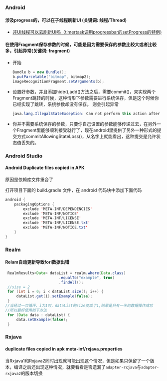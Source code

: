 ### Android

#### 涉及progress的，可以在子线程刷新UI (关键词: 线程/Thread)

* [非UI线程可以去刷新UI吗（timertask调用progressbar的setProgress的特例)](http://blog.csdn.net/androidzhaoxiaogang/article/details/8136222)

#### 在使用Fragment保存参数的时候，可能是因为需要保存的参数比较大或者比较多，引起异常(关键词: fragment)

- 开始

  ```java
  Bundle b = new Bundle();
  b.putParcelable("bitmap", bitmap2);
  imageRecognitionFragment.setArguments(b);
  ```

- 设置好参数，并且添加hide(),add()方法之后，需要commit()，来实现两个Fragment跳转的时候，这种情形下参数需要进行系统保存，但是这个时候你已经实现了跳转，系统参数却没有保存。
  则会引起异常

  ```java
  java.lang.IllegalStateException: Can not perform this action after onSaveInstanceState
  ```

- 你并不需要系统保存的参数，只要你自己设置的参数能够传递过去，在另外一个Fragment里能够顺利接受就行了，现在android里提供了另外一种形式的提交方式commitAllowingStateLoss()，从名字上就能看出，这种提交是允许状态值丢失的。
### Android Studio
#### Android Duplicate files copied in APK
原因是依赖库文件重合了

打开项目下面的 build.gradle 文件，在 android 代码块中添加下面代码

```java
android {  
    packagingOptions {  
        exclude 'META-INF/DEPENDENCIES'  
        exclude 'META-INF/NOTICE'  
        exclude 'META-INF/LICENSE'  
        exclude 'META-INF/LICENSE.txt'  
        exclude 'META-INF/NOTICE.txt'  
    }  
}  
```
### Realm

#### Relam自动更新导致fori数据出错

```java
 RealmResults<Data> dataList = realm.where(Data.class)
                        .equalTo("example", true)
                        .findAll();
 //size = 2
 for (int i = 0; i < dataList.size(); i++) {
     dataList.get(i).setExample(false);
 }
//当经过一次循环，i为1时，dataList的size变成了1,结果是只有一半的数据操作成功
//所以最好使用如下方法
 for (Data data : dataList) {
     data.setExample(false);
 }
```
### Rxjava

#### duplicate files copied in apk meta-inf/rxjava.properties

当Rxjava1和Rxjava2同时出现就可能出现这个情况，但是如果只保留了一个版本，编译之后还出现这种情况，就要看看是否遗漏了`adapter-rxjava`与`adapter-rxjava2`的版本切换







